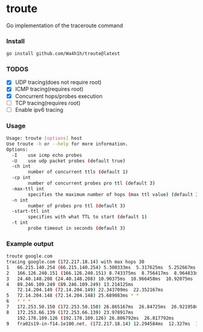 # troute
Go implementation of the traceroute command

### Install
```bash
go install github.com/Wa4h1h/troute@latest
```

### TODOS
- [X] UDP tracing(does not require root)
- [X] ICMP tracing(requires root)
- [X] Concurrent hops/probes execution
- [ ] TCP tracing(requires root)
- [ ] Enable ipv6 tracing

### Usage
```bash
Usage: troute [options] host
Use troute -h or --help for more information.
Options:
  -I	use icmp echo probes
  -U	use udp packet probes (default true)
  -ch int
    	number of concurrent ttls (default 1)
  -cp int
    	number of concurrent probes pro ttl (default 3)
  -max-ttl int
    	specifies the maximum number of hops (max ttl value) (default 30)
  -n int
    	number of probes pro ttl (default 3)
  -start-ttl int
    	specifies with what TTL to start (default 1)
  -t int
    	probe timeout in seconds (default 3)
```

### Example output
```bash
troute google.com                                                                
tracing google.com (172.217.18.14) with max hops 30
1	66.215.140.254 (66.215.140.254) 5.300333ms  5.317625ms  5.252667ms
2	166.126.240.151 (166.126.240.151) 8.743375ms  8.756417ms  8.964833ms
3	24.40.148.208 (24.40.148.208) 10.90375ms  10.966458ms  10.92075ms
4	89.246.109.249 (89.246.109.249) 13.214125ms
	72.14.204.149 (72.14.204.149) 22.343709ms  22.352167ms
5	72.14.204.148 (72.14.204.148) 25.689083ms * *
6	* * *
7	172.253.50.150 (172.253.50.150) 26.865167ms  26.84725ms  26.921958ms
8	172.253.66.139 (172.253.66.139) 23.978917ms
	192.178.109.126 (192.178.109.126) 26.806792ms  26.817792ms
9	fra02s19-in-f14.1e100.net. (172.217.18.14) 12.294584ms  12.327ms  12.480791ms
```
